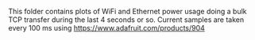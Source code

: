 This folder contains plots of WiFi and Ethernet power usage doing 
a bulk TCP transfer during the last 4 seconds or so.  Current samples
are taken every 100 ms using https://www.adafruit.com/products/904 
